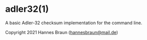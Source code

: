 adler32(1)
==========
A basic Adler-32 checksum implementation for the command line.

Copyright 2021 Hannes Braun (hannesbraun@mail.de)
